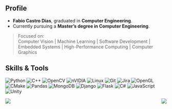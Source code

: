 ## Profile

- **Fabio Castro Dias**, graduated in **Computer Engineering**.  
- Currently pursuing a **Master’s degree in Computer Engineering**.  

> Focused on:  
> Computer Vision | Machine Learning | Software Development | Embedded Systems | High-Performance Computing | Computer Graphics

## Skills & Tools
![Python](https://img.shields.io/badge/python-3670A0?style=for-the-badge&logo=python&logoColor=ffdd54)
![C++](https://img.shields.io/badge/c++-%2300599C.svg?style=for-the-badge&logo=c%2B%2B&logoColor=white)
![OpenCV](https://img.shields.io/badge/opencv-%23white.svg?style=for-the-badge&logo=opencv&logoColor=white)
![nVIDIA](https://img.shields.io/badge/cuda-000000.svg?style=for-the-badge&logo=nVIDIA&logoColor=green)
![Linux](https://img.shields.io/badge/Linux-FCC624?style=for-the-badge&logo=linux&logoColor=black)
![Git](https://img.shields.io/badge/git-%23F05033.svg?style=for-the-badge&logo=git&logoColor=white)
![Jira](https://img.shields.io/badge/jira-%230A0FFF.svg?style=for-the-badge&logo=jira&logoColor=white)
![OpenGL](https://img.shields.io/badge/OpenGL-%23FFFFFF.svg?style=for-the-badge&logo=opengl)
![CMake](https://img.shields.io/badge/CMake-%23008FBA.svg?style=for-the-badge&logo=cmake&logoColor=white)
![Pandas](https://img.shields.io/badge/pandas-%23150458.svg?style=for-the-badge&logo=pandas&logoColor=white)
![MongoDB](https://img.shields.io/badge/MongoDB-%234ea94b.svg?style=for-the-badge&logo=mongodb&logoColor=white)
![Django](https://img.shields.io/badge/django-%23092E20.svg?style=for-the-badge&logo=django&logoColor=white)
![Flask](https://img.shields.io/badge/flask-%23000.svg?style=for-the-badge&logo=flask&logoColor=white)
![C#](https://img.shields.io/badge/c%23-%23239120.svg?style=for-the-badge&logo=csharp&logoColor=white)
![JavaScript](https://img.shields.io/badge/javascript-%23323330.svg?style=for-the-badge&logo=javascript&logoColor=%23F7DF1E)
![Unity](https://img.shields.io/badge/unity-%23000000.svg?style=for-the-badge&logo=unity&logoColor=white)

<div style="display: flex; align-items: center; justify-content: space-between;">
  <img src="https://github-readme-stats.vercel.app/api/top-langs/?username=fabiocastrodias&langs_count=10&hide_progress=false&bg_color=000000&text_color=ffffff&title_color=ffffff&icon_color=ffffff&border_color=ffffff&hide=shaderlab,css,html" />
  <img src="https://github-readme-stats.vercel.app/api?username=fabiocastrodias&show_icons=true&bg_color=000000&text_color=ffffff&title_color=ffffff&icon_color=ffffff&border_color=ffffff" />
</div>
